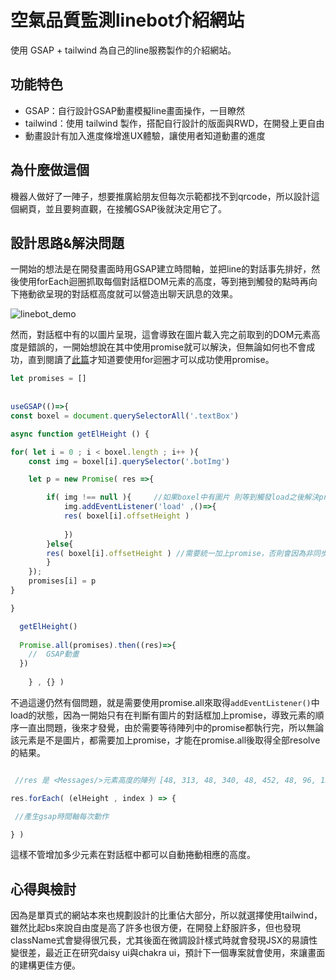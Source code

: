 # 空氣品質監測linebot介紹網站
使用 GSAP + tailwind 為自己的line服務製作的介紹網站。

## 功能特色
- GSAP：自行設計GSAP動畫模擬line畫面操作，一目瞭然
- tailwind：使用 tailwind 製作，搭配自行設計的版面與RWD，在開發上更自由
- 動畫設計有加入進度條增進UX體驗，讓使用者知道動畫的進度

## 為什麼做這個
機器人做好了一陣子，想要推廣給朋友但每次示範都找不到qrcode，所以設計這個網頁，並且要夠直觀，在接觸GSAP後就決定用它了。


## 設計思路&解決問題

一開始的想法是在開發畫面時用GSAP建立時間軸，並把line的對話事先排好，然後使用forEach迴圈抓取每個對話框DOM元素的高度，等到捲到觸發的點時再向下捲動欲呈現的對話框高度就可以營造出聊天訊息的效果。

![linebot_demo](https://github.com/meo2326cc/linebot_intro/assets/107049397/c702f3b4-f36b-4446-a122-b2513c1c8953)

然而，對話框中有的以圖片呈現，這會導致在圖片載入完之前取到的DOM元素高度是錯誤的，一開始想說在其中使用promise就可以解決，但無論如何也不會成功，直到閱讀了[此篇](https://israynotarray.com/javascript/20211029/2739130728/)才知道要使用for迴圈才可以成功使用promise。

```javascript
let promises = []
    
  
useGSAP(()=>{
const boxel = document.querySelectorAll('.textBox')

async function getElHeight () {

for( let i = 0 ; i < boxel.length ; i++ ){
    const img = boxel[i].querySelector('.botImg') 

    let p = new Promise( res =>{

        if( img !== null ){     //如果boxel中有圖片 則等到觸發load之後解決promise
            img.addEventListener('load' ,()=>{ 
            res( boxel[i].offsetHeight )
            
            })           
        }else{
        res( boxel[i].offsetHeight ) //需要統一加上promise，否則會因為非同步的關係導致promises陣列中的順序有誤
        }
    });
    promises[i] = p 
}

}

  getElHeight()
  
  Promise.all(promises).then((res)=>{ 
    //  GSAP動畫
  })
  
    } , {} )

```

不過這邊仍然有個問題，就是需要使用promise.all來取得`addEventListener()`中load的狀態，因為一開始只有在判斷有圖片的對話框加上promise，導致元素的順序一直出問題，後來才發覺，由於需要等待陣列中的promise都執行完，所以無論該元素是不是圖片，都需要加上promise，才能在promise.all後取得全部resolve的結果。

```javascript

 //res 是 <Messages/>元素高度的陣列 [48, 313, 48, 340, 48, 452, 48, 96, 159]

res.forEach( (elHeight , index ) => { 

 //產生gsap時間軸每次動作

} )

```

這樣不管增加多少元素在對話框中都可以自動捲動相應的高度。

## 心得與檢討

因為是單頁式的網站本來也規劃設計的比重佔大部分，所以就選擇使用tailwind，雖然比起bs來說自由度是高了許多也很方便，在開發上舒服許多，但也發現className式會變得很冗長，尤其後面在微調設計樣式時就會發現JSX的易讀性變很差，最近正在研究daisy ui與chakra ui，預計下一個專案就會使用，來讓畫面的建構更佳方便。
